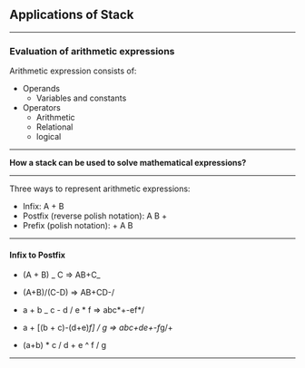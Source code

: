 ## Applications of Stack

---

### Evaluation of arithmetic expressions

Arithmetic expression consists of:

- Operands
  - Variables and constants
- Operators
  - Arithmetic
  - Relational
  - logical

---

**How a stack can be used to solve mathematical expressions?**

---

Three ways to represent arithmetic expressions:

- Infix: A + B
- Postfix (reverse polish notation): A B +
- Prefix (polish notation): + A B

---

#### Infix to Postfix

- (A + B) _ C => AB+C_

- (A+B)/(C-D) => AB+CD-/

- a + b _ c - d / e * f => abc*+-ef*/

- a + [(b + c)-(d+e)*f] / g => abc+de+-f*g/+

- (a+b) * c / d +  e ^ f / g

---
